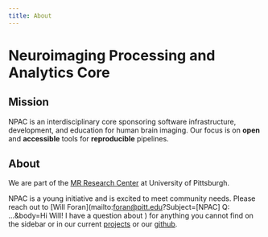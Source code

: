 ```yaml
---
title: About
---
```

# Neuroimaging Processing and Analytics Core

## Mission
NPAC is an interdisciplinary core sponsoring software infrastructure, development, and education for human brain imaging. Our focus is on **open** and **accessible** tools for **reproducible** pipelines.

## About

We are part of the [MR Research Center](https://www.rad.pitt.edu/mrrc-home.html) at University of Pittsburgh.

NPAC is a young initiative and is excited to meet community needs. Please reach out to [Will Foran](mailto:foran@pitt.edu?Subject=[NPAC] Q: ...&body=Hi Will! I have a question about ) for anything you cannot find on the sidebar or in our current [projects](projects) or our [github](//github.com/npacore).
